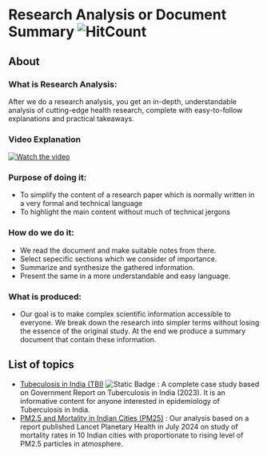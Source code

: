 # Research Analysis or Document Summary ![HitCount](https://hits.dwyl.com/fromsantanu/RA-Main.svg)
## About
### What is Research Analysis:
After we do a research analysis, you get an in-depth, understandable analysis of cutting-edge health research, complete with easy-to-follow explanations and practical takeaways.

### Video Explanation

[![Watch the video](https://img.youtube.com/vi/9Fm0vvlb7JQ/hqdefault.jpg)](https://www.youtube.com/watch?v=9Fm0vvlb7JQ)

### Purpose of doing it:
- To simplify the content of a research paper which is normally written in a very formal and technical language
- To highlight the main content without much of technical jergons

### How do we do it:
- We read the document and make suitable notes from there.
- Select sepecific sections which we consider of importance.
- Summarize and synthesize the gathered information.
- Present the same in a more understandable and easy language.

### What is produced:
- Our goal is to make complex scientific information accessible to everyone. We break down the research into simpler terms without losing the essence of the original study. At the end we produce a summary document that contain these information.

## List of topics
- [Tubeculosis in India (TBI)](https://github.com/fromsantanu/TBI-Main) ![Static Badge](https://img.shields.io/badge/In%20Progress-008000)
: A complete case study based on Government Report on Tuberculosis in India (2023). It is an informative content for anyone interested in epidemiology of Tuberculosis in India. 
- [PM2.5 and Mortality in Indian Cities (PM25)](https://github.com/fromsantanu/PM25-Main) : Our analysis based on a report published Lancet Planetary Health in July 2024 on study of mortality rates in 10 Indian cities with proportionate to rising level of PM2.5 particles in atmosphere.  

